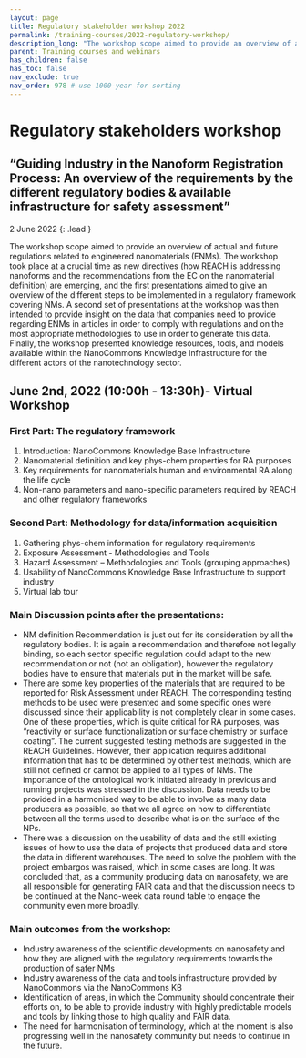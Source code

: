 ```yaml
---
layout: page
title: Regulatory stakeholder workshop 2022
permalink: /training-courses/2022-regulatory-workshop/
description_long: "The workshop scope aimed to provide an overview of actual and future regulations related to engineered nanomaterials (ENMs)."
parent: Training courses and webinars
has_children: false
has_toc: false
nav_exclude: true
nav_order: 978 # use 1000-year for sorting
---
```


<script type="application/ld+json">
{
  "@context": "http://schema.org",
  "@type": "Course",
  "http://purl.org/dc/terms/conformsTo": {
    "@id": "https://bioschemas.org/profiles/Course/0.9-DRAFT-2020_12_08",
    "@type": "CreativeWork"
  },
  "inLanguage": "en-gb",
  "name": "NanoCommons User Guidance Handbook",
  "url": "https://nanocommons.github.io/user-handbook/2021-regulatory-workshop/",
  "publisher": {
    "@type": "Organization",
    "name": "GitHub"
  },
  "copyrightYear": "2022",
  "description": "The workshop scope aimed to provide an overview of actual and future regulations related to engineered nanomaterials (ENMs).",
  "keywords": "nanotechnology, regulation, risk assessment"
}
</script>

# Regulatory stakeholders workshop 
## “Guiding Industry in the Nanoform Registration Process: An overview of the requirements by the different regulatory bodies & available infrastructure for safety assessment”
2 June 2022
{: .lead }

The workshop scope aimed to provide an overview of actual and future regulations related to engineered nanomaterials (ENMs). The workshop took place at a crucial time as new directives (how REACH is addressing nanoforms and the recommendations from the EC on the nanomaterial definition) are emerging, and the first presentations aimed to give an overview of the different steps to be implemented in a regulatory framework covering NMs. A second set of presentations at the workshop was then intended to provide insight on the data that companies need to provide regarding ENMs in articles in order to comply with regulations and on the most appropriate methodologies to use in order to generate this data. Finally, the workshop presented knowledge resources, tools, and models available within the NanoCommons Knowledge Infrastructure for the different actors of the nanotechnology sector.

## June 2nd, 2022 (10:00h - 13:30h)- Virtual Workshop
### First Part: The regulatory framework
1. Introduction: NanoCommons Knowledge Base Infrastructure
2. Nanomaterial definition and key phys-chem properties for RA purposes
3. Key requirements for nanomaterials human and environmental RA along the life cycle
4. Non-nano parameters and nano-specific parameters required by REACH and other regulatory frameworks

### Second Part: Methodology for data/information acquisition
1. Gathering phys-chem information for regulatory requirements
2. Exposure Assessment - Methodologies and Tools
3. Hazard Assessment – Methodologies and Tools (grouping approaches)
4. Usability of NanoCommons Knowledge Base Infrastructure to support industry
5. Virtual lab tour

### Main Discussion points after the presentations:
- NM definition Recommendation is just out for its consideration by all the regulatory bodies. It is again a recommendation and therefore not legally binding, so each sector specific regulation could adapt to the new recommendation or not (not an obligation), however the regulatory bodies have to ensure that materials put in the market will be safe.
- There are some key properties of the materials that are required to be reported for Risk Assessment under REACH. The corresponding testing methods to be used were presented and some specific ones were discussed since their applicability  is not completely clear in some cases. One of these properties, which is quite critical for RA purposes, was “reactivity or surface functionalization or surface chemistry or surface coating”. The current suggested testing methods are suggested in the REACH Guidelines. However, their application requires additional information that has to be determined by other test methods, which are still not defined or cannot be applied to all types of NMs. The importance of the ontological work initiated already in previous and running projects was stressed in the discussion. Data needs to be provided in a harmonised way to be able to involve as many data producers as possible, so that we all agree on how to differentiate between all the terms used to describe what is on the surface of the NPs.
- There was a discussion on the usability of data and the still existing issues of how to use the data of projects that produced data and store the data in different warehouses. The need to solve the problem with the project embargos was raised, which in some cases are long. It was concluded that, as a community producing data on nanosafety, we are all responsible for generating FAIR data and that the discussion needs to be continued at the Nano-week data round table to engage the community even more broadly.

### Main outcomes from the workshop:
- Industry awareness of the scientific developments on nanosafety and how they are aligned with the regulatory requirements towards the production of safer NMs 
- Industry awareness of the data and tools infrastructure provided by NanoCommons via the NanoCommons KB
- Identification of areas, in which the Community should concentrate their efforts on,  to be able to provide industry with highly predictable models and tools by linking those to high quality and FAIR data.
- The need for harmonisation of terminology, which at the moment is also progressing well in the nanosafety community but needs to continue in the future.



